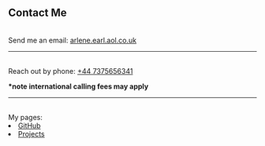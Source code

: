 ## Contact Me


<br> 
Send me an email: <a href=mailto:arlene.earl@aol.co.uk>arlene.earl.aol.co.uk</a>
<br>

---

<br> 
Reach out by phone: <a href="tel:+447375656341">+44 7375656341</a>

<b>***note international calling fees may apply**</b>
<br>

---

<br>
My pages: 
<li><a href="https://github.com/esanch">GitHub</a></li>
<li><a href="https://esanch.github.io">Projects</a></li>

<!-- modify this form HTML and place wherever you want your form 
<form action="mailto:arlene.earl@aol.co.uk" method="POST">
<label>
    Your Email:
    <input type="email" name="_replyto">
 </label>
  <br> 
<label>
    Your message:
    <textarea name="message"></textarea>
 </label>
  <br> 
    <buttom type=”submit”>Send</button>
 </form>



<form action="mailto:arlene.earl@aol.co.uk" method="POST">

  <label>
    Your email:
    <input type="email" name="_replyto">
  </label><br>
  <label>
    Your message:
    <textarea name="message"></textarea>
  </label>


  <button type="submit">Send</button>
</form>
-->


